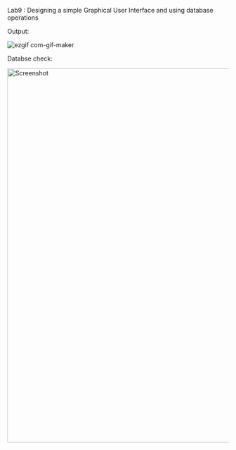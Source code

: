 Lab9 : Designing a simple Graphical User Interface and using database operations

Output:

![ezgif com-gif-maker](https://github.com/tareqalhammoodi/SE226-Lab/assets/44919941/32d7c354-7e42-43ca-adce-dd07ae1092d8)


Databse check:


<img width="850" alt="Screenshot" src="https://github.com/tareqalhammoodi/SE226-Lab/assets/44919941/813a0097-db46-4bd9-b7a1-0e5e545e3fc4">
